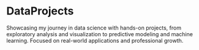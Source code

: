 # DataProjects
Showcasing my journey in data science with hands-on projects, from exploratory analysis and visualization to predictive modeling and machine learning. Focused on real-world applications and professional growth.
